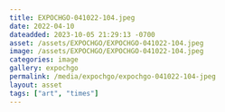 ```yaml
---
title: EXPOCHGO-041022-104.jpeg
date: 2022-04-10
dateadded: 2023-10-05 21:29:13 -0700
asset: /assets/EXPOCHGO/EXPOCHGO-041022-104.jpeg
image: /assets/EXPOCHGO/EXPOCHGO-041022-104.jpeg
categories: image
gallery: expochgo
permalink: /media/expochgo/expochgo-041022-104-jpeg
layout: asset
tags: ["art", "times"]
--- 
```

